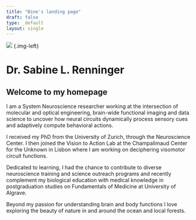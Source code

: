 ```yaml
---
title: "Bine's landing page"
draft: false
type: _default
layout: single
---
```


![](./img/Sabine-Renninger-gray-bg-720.jpg)
{.img-left}

# Dr. Sabine L. Renninger

## Welcome to my homepage

I am a System Neuroscience researcher working at the intersection of molecular and optical engineering, brain-wide functional imaging and data science to uncover how neural circuits dynamically process sensory cues and adaptively compute behavioral actions.

I received my PhD from the University of Zurich, through the Neuroscience Center. I then joined the Vision to Action Lab at the Champalimaud Center for the Unknown in Lisbon where I am working on deciphering visomotor circuit functions. 

Dedicated to learning, I had the chance to contribute to diverse neuroscience training and science outreach programs and recently complement my biological education with medical knowledge in postgraduation studies on Fundamentals of Medicine at University of Algrave.

Beyond my passion for understanding brain and body functions I love exploring the beauty of nature in and around the ocean and local forests.